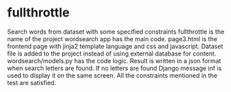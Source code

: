 # fullthrottle
Search words from dataset with some specified constraints
fullthrottle is the name of the project
wordsearch app has the main code.
page3.html is the frontend page with jinja2 template language and css and javascript.
Dataset file is added to the project instead of using external database for content.
wordsearch/models.py has the code logic.
Result is written in a json format when search letters are found.
If no letters are found Django message inf is used to display it on the same screen.
All the constraints mentioned in the test are satisfied.

